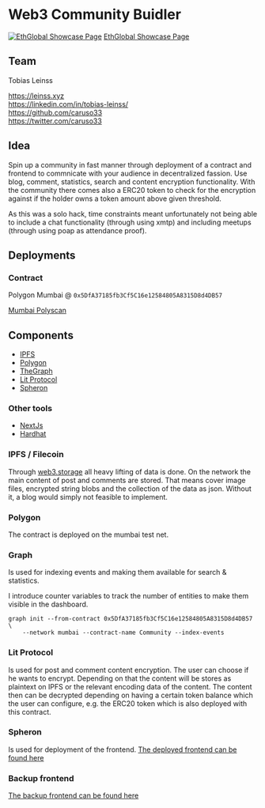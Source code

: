 # Web3 Community Buidler

[![EthGlobal Showcase Page](https://i.imgur.com/Tq9OGib.png)](https://ethglobal.com/showcase/web3-community-buidler-ntm80)
[EthGlobal Showcase Page](https://ethglobal.com/showcase/web3-community-buidler-ntm80)

## Team

Tobias Leinss

https://leinss.xyz  
https://linkedin.com/in/tobias-leinss/  
https://github.com/caruso33  
https://twitter.com/caruso33

## Idea

Spin up a community in fast manner through deployment of a contract and frontend to commnicate with your audience in decentralized fassion.
Use blog, comment, statistics, search and content encryption functionality. With the community there comes also a ERC20 token to check for the encryption against if the holder owns a token amount above given threshold.

As this was a solo hack, time constraints meant unfortunately not being able to include a chat functionality (through using xmtp) and including meetups (through using poap as attendance proof).

## Deployments

### Contract

Polygon Mumbai @ `0x5DfA37185fb3Cf5C16e12584805A8315D8d4DB57`

[Mumbai Polyscan](https://mumbai.polygonscan.com/address/0x5DfA37185fb3Cf5C16e12584805A8315D8d4DB57)

## Components

- [IPFS](https://ipfs.io/)
- [Polygon](https://polygon.io/)
- [TheGraph](https://thegraph.com/)
- [Lit Protocol](https://litprotocol.com/)
- [Spheron](https://aqua.spheron.network/)

### Other tools

- [NextJs](https://nextjs.org/)
- [Hardhat](https://hardhat.org/)

### IPFS / Filecoin

Through [web3.storage](https://web3.storage/) all heavy lifting of data is done. On the network the main content of post and comments are stored. That means cover image files, encrypted string blobs and the collection of the data as json.
Without it, a blog would simply not feasible to implement.

### Polygon

The contract is deployed on the mumbai test net.

### Graph

Is used for indexing events and making them available for search & statistics.

I introduce counter variables to track the number of entities to make them visible in the dashboard.

```shell
graph init --from-contract 0x5DfA37185fb3Cf5C16e12584805A8315D8d4DB57 \
    --network mumbai --contract-name Community --index-events
```

### Lit Protocol

Is used for post and comment content encryption. The user can choose if he wants to encrypt. Depending on that the content will be stores as plaintext on IPFS or the relevant encoding data of the content. The content then can be decrypted depending on having a certain token balance which the user can configure, e.g. the ERC20 token which is also deployed with this contract.

### Spheron

Is used for deployment of the frontend.
[The deployed frontend can be found here](https://web3-communities-s2gp87.spheron.app/)

### Backup frontend

[The backup frontend can be found here](web3-community-buidler.vercel.app/)
